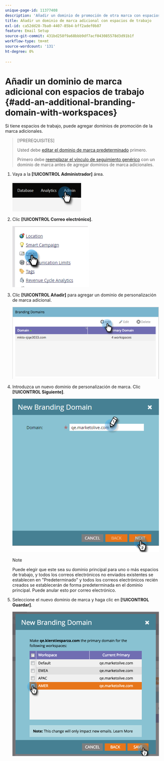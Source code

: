 ```yaml
---
unique-page-id: 11377408
description: 'Añadir un dominio de promoción de otra marca con espacios de trabajo: documentación de Marketo'
title: Añadir un dominio de marca adicional con espacios de trabajo
exl-id: ca52dd28-7ba0-4407-85b4-bff2adef0b87
feature: Email Setup
source-git-commit: 431bd258f9a68bbb9df7acf043085578d3d91b1f
workflow-type: tm+mt
source-wordcount: '131'
ht-degree: 0%

---
```


# Añadir un dominio de marca adicional con espacios de trabajo {#add-an-additional-branding-domain-with-workspaces}

Si tiene espacios de trabajo, puede agregar dominios de promoción de la marca adicionales.

>[!PREREQUISITES]
>
>Usted debe [editar el dominio de marca predeterminado](/help/marketo/product-docs/administration/email-setup/add-multiple-branding-domains/edit-your-default-branding-domain.md) primero.
>
>Primero debe [reemplazar el vínculo de seguimiento genérico](/help/marketo/product-docs/administration/email-setup/add-multiple-branding-domains/edit-your-default-branding-domain-with-workspaces.md) con un dominio de marca antes de agregar dominios de marca adicionales.

1. Vaya a la **[!UICONTROL Administrador]** área.

   ![](assets/add-an-additional-branding-domain-with-workspaces-1.png)

1. Clic **[!UICONTROL Correo electrónico]**.

   ![](assets/add-an-additional-branding-domain-with-workspaces-2.png)

1. Clic **[!UICONTROL Añadir]** para agregar un dominio de personalización de marca adicional.

   ![](assets/add-an-additional-branding-domain-with-workspaces-3.png)

1. Introduzca un nuevo dominio de personalización de marca. Clic **[!UICONTROL Siguiente]**.

   ![](assets/add-an-additional-branding-domain-with-workspaces-4.png)

   >[!NOTE]
   >
   >Puede elegir que este sea su dominio principal para uno o más espacios de trabajo, y todos los correos electrónicos no enviados existentes se establecen en &quot;Predeterminado&quot; y todos los correos electrónicos recién creados se establecerán de forma predeterminada en el dominio principal. Puede anular esto por correo electrónico.

1. Seleccione el nuevo dominio de marca y haga clic en **[!UICONTROL Guardar]**.

   ![](assets/add-an-additional-branding-domain-with-workspaces-5.png)
